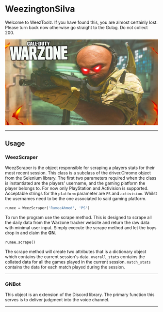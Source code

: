 # WeezingtonSilva
Welcome to WeezToolz. If you have found this, you are almost certainly lost. Please turn back now otherwise
go straight to the Gulag. Do not collect 200.

![Weez](Assets/doesanyoneneedthis.jpg)


---

## Usage

### WeezScraper
WeezScraper is the object responsible for scraping a players stats for their most recent session. This class
is a subclass of the driver.Chrome object from the Selenium library. The first two parameters required when
the class is instantiated are the players' username, and the gaming platform the player belongs to. For now
only PlayStation and Activision is supported. Acceptable strings for the `platform` parameter are `PS` and
`activision`. Whilst the usernames need to be the one associated to said gaming platform.

```python
rumee = WeezScraper('RumeeAhmed', 'PS')
```

To run the program use the scrape method. This is designed to scrape all the daily data from the Warzone
tracker website and return the raw data with minimal user input. Simply execute the scrape method and let
the boys drop in and claim the **GN**.
```python
rumee.scrape()
```

The scrape method will create two attributes that is a dictionary object which contains the current
session's data. `overall_stats` contains the collated data for all the games played in the current
session. `match_stats` contains the data for each match played during the session.

---


### GNBot

This object is an extension of the Discord library. The primary function this serves is to deliver
judgment into the voice channel.


---
